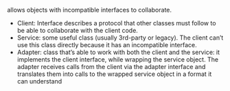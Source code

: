 allows objects with incompatible interfaces to collaborate.
* Client: Interface describes a protocol that other classes must follow to be able to collaborate with the client
code.
* Service: some useful class (usually 3rd-party or legacy). The client can’t use this class directly because it has an incompatible interface.
* Adapter: class that’s able to work with both the client and the service: it implements the client interface, while wrapping the service object. The adapter receives calls from the client via the adapter interface and translates them into calls to the wrapped service object in a format it can understand